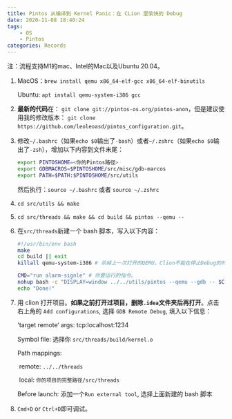 ```yaml
---
title: Pintos 从编译到 Kernel Panic：在 CLion 里愉快的 Debug
date: 2020-11-08 18:40:24
tags:
	- OS
	- Pintos
categories: Records
---
```


注：流程支持M1的mac、Intel的Mac以及Ubuntu 20.04。

1. MacOS：`brew install qemu x86_64-elf-gcc x86_64-elf-binutils`

    Ubuntu: `apt install qemu-system-i386 gcc`

2. **最新的代码**在： `git clone git://pintos-os.org/pintos-anon`，但是建议使用我的修改版本： `git clone https://github.com/leoleoasd/pintos_configuration.git`。

3. 修改`~/.bashrc`（如果`echo $0`输出了`-bash`）或者`~/.zshrc`（如果`echo $0`输出了`-zsh`），增加以下内容到文件末尾：
    ```bash
    export PINTOSHOME=<你的Pintos路径>
    export GDBMACROS=$PINTOSHOME/src/misc/gdb-marcos
    export PATH=$PATH:$PINTOSHOME/src/utils
    ```
    然后执行：`source ~/.bashrc` 或者 `source ~/.zshrc`

4. `cd src/utils && make`

5. `cd src/threads && make && cd build && pintos --qemu --`

6.  在`src/threads`新建一个 bash 脚本，写入以下内容：

    ```bash
    #!/usr/bin/env bash
    make
    cd build || exit
    killall qemu-system-i386 # 杀掉上一次打开的QEMU。Clion不能在停止Debug的时候关闭QEMU。
    
    CMD="run alarm-signle" # 你要运行的指令。
    nohup bash -c "DISPLAY=window ../../utils/pintos --qemu --gdb -- $CMD > pintos.log" &
    echo "Done!"
    ```

7.  用 clion 打开项目。**如果之前打开过项目，删除`.idea`文件夹后再打开**。点击右上角的 `Add configurations`, 选择 `GDB Remote Debug`, 填入以下信息：

    ’target remote‘ args:  tcp:localhost:1234

    Symbol file: 选择你 `src/threads/build/kernel.o`

    Path mappings:

    ​	remote: `../../threads`

    ​	local:     `你的项目的完整路径/src/threads`

    Before launch: 添加一个`Run external tool`, 选择上面新建的 bash 脚本

8.  `Cmd+D` or `Ctrl+D`即可调试。

​	

